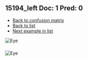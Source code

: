 ## 15194_left Doc: 1 Pred: 0
- [Back to confusion matrix](https://github.com/juliandewit/kaggle_retinopathy/blob/master/matrix.md)
- [Back to list](https://github.com/juliandewit/kaggle_retinopathy/blob/master/lists/10/list.md)
- [Next example in list](https://github.com/juliandewit/kaggle_retinopathy/blob/master/lists/10/15/15248_left.md)

![Eye](https://retinopaty.blob.core.windows.net/size1024/15194_left_1.jpeg)

### 

![Eye]()
